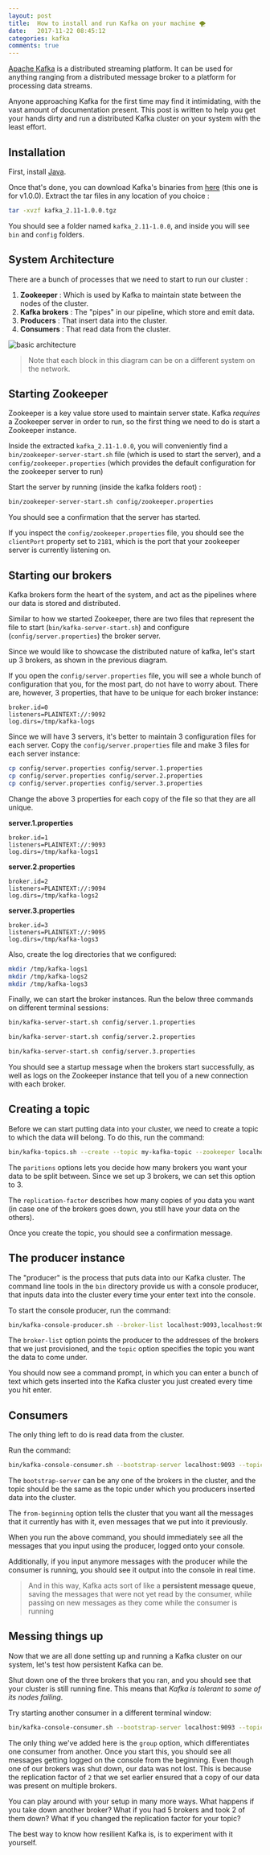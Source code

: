 ```yaml
---
layout: post
title:  How to install and run Kafka on your machine 🌪
date:   2017-11-22 08:45:12
categories: kafka
comments: true
---
```


[Apache Kafka](https://kafka.apache.org/) is a distributed streaming platform. It can be used for anything ranging from a distributed message broker to a platform for processing data streams.

Anyone approaching Kafka for the first time may find it intimidating, with the vast amount of documentation present. This post is written to help you get your hands dirty and run a distributed Kafka cluster on your system with the least effort.

<!-- more -->

## Installation

First, install [Java](http://www.oracle.com/technetwork/java/javase/downloads/jdk8-downloads-2133151.html).

Once that's done, you can download Kafka's binaries from [here](https://www.apache.org/dyn/closer.cgi?path=/kafka/1.0.0/kafka_2.11-1.0.0.tgz) (this one is for v1.0.0). Extract the tar files in any location of you choice :

```sh
tar -xvzf kafka_2.11-1.0.0.tgz
```

You should see a folder named `kafka_2.11-1.0.0`, and inside you will see `bin` and `config` folders.

## System Architecture

There are a bunch of processes that we need to start to run our cluster :

1. __Zookeeper__ : Which is used by Kafka to maintain state between the nodes of the cluster.
2. __Kafka brokers__ : The "pipes" in our pipeline, which store and emit data.
3. __Producers__ : That insert data into the cluster.
4. __Consumers__ : That read data from the cluster.

![basic architecture](/assets/images/posts/kafka/basic_arch.svg)

>Note that each block in this diagram can be on a different system on the network.

## Starting Zookeeper

Zookeeper is a key value store used to maintain server state. Kafka _requires_ a Zookeeper server in order to run, so the first thing we need to do is start a Zookeeper instance.

Inside the extracted `kafka_2.11-1.0.0`, you will conveniently find a `bin/zookeeper-server-start.sh` file (which is used to start the server), and a `config/zookeeper.properties` (which provides the default configuration for the zookeeper server to run)

Start the server by running (inside the kafka folders root) :

```sh
bin/zookeeper-server-start.sh config/zookeeper.properties
```

You should see a confirmation that the server has started.

If you inspect the `config/zookeeper.properties` file, you should see the `clientPort` property set to `2181`, which is the port that your zookeeper server is currently listening on.

## Starting our brokers

Kafka brokers form the heart of the system, and act as the pipelines where our data is stored and distributed.

Similar to how we started Zookeeper, there are two files that represent the file to start (`bin/kafka-server-start.sh`) and configure (`config/server.properties`) the broker server.

Since we would like to showcase the distributed nature of kafka, let's start up 3 brokers, as shown in the previous diagram.

If you open the `config/server.properties` file, you will see a whole bunch of configuration that you, for the most part, do not have to worry about. There are, however, 3 properties, that have to be unique for each broker instance:

```
broker.id=0
listeners=PLAINTEXT://:9092
log.dirs=/tmp/kafka-logs
```

Since we will have 3 servers, it's better to maintain 3 configuration files for each server. Copy the `config/server.properties` file and make 3 files for each server instance:

```sh
cp config/server.properties config/server.1.properties
cp config/server.properties config/server.2.properties
cp config/server.properties config/server.3.properties
```

Change the above 3 properties for each copy of the file so that they are all unique.

__server.1.properties__

```
broker.id=1
listeners=PLAINTEXT://:9093
log.dirs=/tmp/kafka-logs1
```

__server.2.properties__

```
broker.id=2
listeners=PLAINTEXT://:9094
log.dirs=/tmp/kafka-logs2
```

__server.3.properties__

```
broker.id=3
listeners=PLAINTEXT://:9095
log.dirs=/tmp/kafka-logs3
```

Also, create the log directories that we configured:

```sh
mkdir /tmp/kafka-logs1
mkdir /tmp/kafka-logs2
mkdir /tmp/kafka-logs3
```

Finally, we can start the broker instances. Run the below three commands on different terminal sessions:

```sh
bin/kafka-server-start.sh config/server.1.properties
```

```sh
bin/kafka-server-start.sh config/server.2.properties
```

```sh
bin/kafka-server-start.sh config/server.3.properties
```

You should see a startup message when the brokers start successfully, as well as logs on the Zookeeper instance that tell you of a new connection with each broker.

## Creating a topic

Before we can start putting data into your cluster, we need to create a topic to which the data will belong. To do this, run the command:

```sh
bin/kafka-topics.sh --create --topic my-kafka-topic --zookeeper localhost:2181 --partitions 3 --replication-factor 2
```

The `paritions` options lets you decide how many brokers you want your data to be split between. Since we set up 3 brokers, we can set this option to 3.

The `replication-factor` describes how many copies of you data you want (in case one of the brokers goes down, you still have your data on the others).

Once you create the topic, you should see a confirmation message.

## The producer instance

The "producer" is the process that puts data into our Kafka cluster. The command line tools in the `bin` directory provide us with a console producer, that inputs data into the cluster every time your enter text into the console.

To start the console producer, run the command:

```sh
bin/kafka-console-producer.sh --broker-list localhost:9093,localhost:9094,localhost:9095 --topic my-kafka-topic
```

The `broker-list` option points the producer to the addresses of the brokers that we just provisioned, and the `topic` option specifies the topic you want the data to come under.

You should now see a command prompt, in which you can enter a bunch of text which gets inserted into the Kafka cluster you just created every time you hit enter. 

## Consumers

The only thing left to do is read data from the cluster.

Run the command:

```sh
bin/kafka-console-consumer.sh --bootstrap-server localhost:9093 --topic my-kafka-topic --from-beginning
```

The `bootstrap-server` can be any one of the brokers in the cluster, and the topic should be the same as the topic under which you producers inserted data into the cluster.

The `from-beginning` option tells the cluster that you want all the messages that it currently has with it, even messages that we put into it previously.

When you run the above command, you should immediately see all the messages that you input using the producer, logged onto your console.

Additionally, if you input anymore messages with the producer while the consumer is running, you should see it output into the console in real time.

>And in this way, Kafka acts sort of like a __persistent message queue__, saving the messages that were not yet read by the consumer, while passing on new messages as they come while the consumer is running

## Messing things up

Now that we are all done setting up and running a Kafka cluster on our system, let's test how persistent Kafka can be.

Shut down one of the three brokers that you ran, and you should see that your cluster is still running fine. This means that _Kafka is tolerant to some of its nodes failing_.

Try starting another consumer in a different terminal window:

```sh
bin/kafka-console-consumer.sh --bootstrap-server localhost:9093 --topic my-kafka-topic --from-beginning --group group2
```

The only thing we've added here is the `group` option, which differentiates one consumer from another. Once you start this, you should see all messages getting logged on the console from the beginning. Even though one of our brokers was shut down, our data was not lost. This is because the replication factor of `2` that we set earlier ensured that a copy of our data was present on multiple brokers.

You can play around with your setup in many more ways. What happens if you take down another broker? What if you had 5 brokers and took 2 of them down? What if you changed the replication factor for your topic?

The best way to know how resilient Kafka is, is to experiment with it yourself.